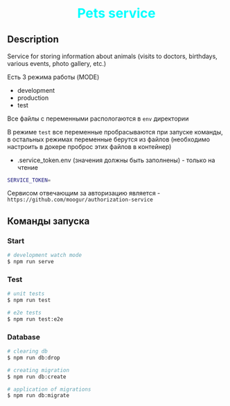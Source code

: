 # <p align="center" style="font-size: 30px; font-weight: bold; color: cyan;">Pets service</p>

## Description

Service for storing information about animals (visits to doctors, birthdays, various events, photo gallery, etc.)

Есть 3 режима работы (MODE)

- development
- production
- test

Все файлы с переменными распологаются в `env` директории

В режиме `test` все переменные пробрасываются при запуске команды, в остальных режимах переменные берутся из файлов (необходимо настроить в докере проброс этих файлов в контейнер)

- .service_token.env (значения должны быть заполнены) - только на чтение

```bash
SERVICE_TOKEN=
```

Сервисом отвечающим за авторизацию является - `https://github.com/moogur/authorization-service`

## Команды запуска

### Start

```bash
# development watch mode
$ npm run serve
```

### Test

```bash
# unit tests
$ npm run test

# e2e tests
$ npm run test:e2e
```

### Database

```bash
# clearing db
$ npm run db:drop

# creating migration
$ npm run db:create

# application of migrations
$ npm run db:migrate
```
